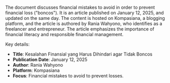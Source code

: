 The document discusses financial mistakes to avoid in order to prevent financial loss ("boncos"). It is an article published on January 12, 2025, and updated on the same day. The content is hosted on Kompasiana, a blogging platform, and the article is authored by Rania Wahyono, who identifies as a freelancer and entrepreneur. The article emphasizes the importance of financial literacy and responsible financial management.

Key details:
- **Title**: Kesalahan Finansial yang Harus Dihindari agar Tidak Boncos
- **Publication Date**: January 12, 2025
- **Author**: Rania Wahyono
- **Platform**: Kompasiana
- **Focus**: Financial mistakes to avoid to prevent losses.